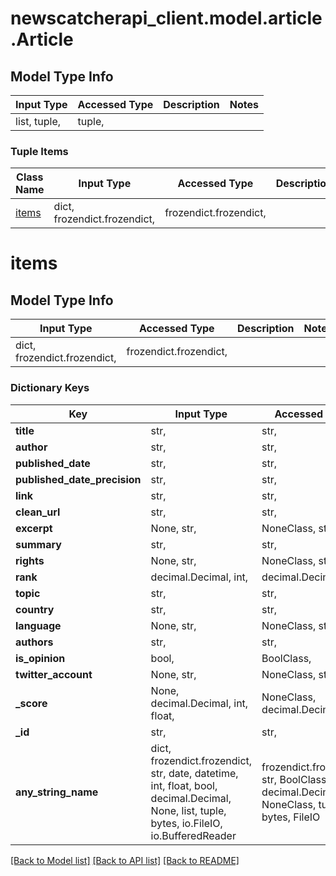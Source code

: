 # newscatcherapi_client.model.article.Article

## Model Type Info
Input Type | Accessed Type | Description | Notes
------------ | ------------- | ------------- | -------------
list, tuple,  | tuple,  |  | 

### Tuple Items
Class Name | Input Type | Accessed Type | Description | Notes
------------- | ------------- | ------------- | ------------- | -------------
[items](#items) | dict, frozendict.frozendict,  | frozendict.frozendict,  |  | 

# items

## Model Type Info
Input Type | Accessed Type | Description | Notes
------------ | ------------- | ------------- | -------------
dict, frozendict.frozendict,  | frozendict.frozendict,  |  | 

### Dictionary Keys
Key | Input Type | Accessed Type | Description | Notes
------------ | ------------- | ------------- | ------------- | -------------
**title** | str,  | str,  |  | [optional] 
**author** | str,  | str,  |  | [optional] 
**published_date** | str,  | str,  |  | [optional] 
**published_date_precision** | str,  | str,  |  | [optional] 
**link** | str,  | str,  |  | [optional] 
**clean_url** | str,  | str,  |  | [optional] 
**excerpt** | None, str,  | NoneClass, str,  |  | [optional] 
**summary** | str,  | str,  |  | [optional] 
**rights** | None, str,  | NoneClass, str,  |  | [optional] 
**rank** | decimal.Decimal, int,  | decimal.Decimal,  |  | [optional] 
**topic** | str,  | str,  |  | [optional] 
**country** | str,  | str,  |  | [optional] 
**language** | None, str,  | NoneClass, str,  |  | [optional] 
**authors** | str,  | str,  |  | [optional] 
**is_opinion** | bool,  | BoolClass,  |  | [optional] 
**twitter_account** | None, str,  | NoneClass, str,  |  | [optional] 
**_score** | None, decimal.Decimal, int, float,  | NoneClass, decimal.Decimal,  |  | [optional] 
**_id** | str,  | str,  |  | [optional] 
**any_string_name** | dict, frozendict.frozendict, str, date, datetime, int, float, bool, decimal.Decimal, None, list, tuple, bytes, io.FileIO, io.BufferedReader | frozendict.frozendict, str, BoolClass, decimal.Decimal, NoneClass, tuple, bytes, FileIO | any string name can be used but the value must be the correct type | [optional]

[[Back to Model list]](../../README.md#documentation-for-models) [[Back to API list]](../../README.md#documentation-for-api-endpoints) [[Back to README]](../../README.md)

